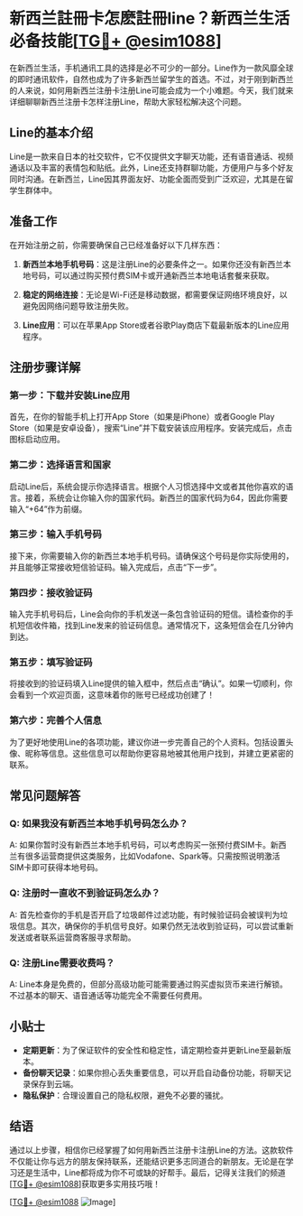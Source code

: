 # 新西兰註冊卡怎麽註冊line？新西兰生活必备技能[[TG💪+ @esim1088](https://t.me/s/esim1088)]

在新西兰生活，手机通讯工具的选择是必不可少的一部分。Line作为一款风靡全球的即时通讯软件，自然也成为了许多新西兰留学生的首选。不过，对于刚到新西兰的人来说，如何用新西兰注册卡注册Line可能会成为一个小难题。今天，我们就来详细聊聊新西兰注册卡怎样注册Line，帮助大家轻松解决这个问题。

## Line的基本介绍

Line是一款来自日本的社交软件，它不仅提供文字聊天功能，还有语音通话、视频通话以及丰富的表情包和贴纸。此外，Line还支持群聊功能，方便用户与多个好友同时沟通。在新西兰，Line因其界面友好、功能全面而受到广泛欢迎，尤其是在留学生群体中。

## 准备工作

在开始注册之前，你需要确保自己已经准备好以下几样东西：

1. **新西兰本地手机号码**：这是注册Line的必要条件之一。如果你还没有新西兰本地号码，可以通过购买预付费SIM卡或开通新西兰本地电话套餐来获取。
   
2. **稳定的网络连接**：无论是Wi-Fi还是移动数据，都需要保证网络环境良好，以避免因网络问题导致注册失败。

3. **Line应用**：可以在苹果App Store或者谷歌Play商店下载最新版本的Line应用程序。

## 注册步骤详解

### 第一步：下载并安装Line应用

首先，在你的智能手机上打开App Store（如果是iPhone）或者Google Play Store（如果是安卓设备），搜索“Line”并下载安装该应用程序。安装完成后，点击图标启动应用。

### 第二步：选择语言和国家

启动Line后，系统会提示你选择语言。根据个人习惯选择中文或者其他你喜欢的语言。接着，系统会让你输入你的国家代码。新西兰的国家代码为64，因此你需要输入“+64”作为前缀。

### 第三步：输入手机号码

接下来，你需要输入你的新西兰本地手机号码。请确保这个号码是你实际使用的，并且能够正常接收短信验证码。输入完成后，点击“下一步”。

### 第四步：接收验证码

输入完手机号码后，Line会向你的手机发送一条包含验证码的短信。请检查你的手机短信收件箱，找到Line发来的验证码信息。通常情况下，这条短信会在几分钟内到达。

### 第五步：填写验证码

将接收到的验证码填入Line提供的输入框中，然后点击“确认”。如果一切顺利，你会看到一个欢迎页面，这意味着你的账号已经成功创建了！

### 第六步：完善个人信息

为了更好地使用Line的各项功能，建议你进一步完善自己的个人资料。包括设置头像、昵称等信息。这些信息可以帮助你更容易地被其他用户找到，并建立更紧密的联系。

## 常见问题解答

### Q: 如果我没有新西兰本地手机号码怎么办？

A: 如果你暂时没有新西兰本地手机号码，可以考虑购买一张预付费SIM卡。新西兰有很多运营商提供这类服务，比如Vodafone、Spark等。只需按照说明激活SIM卡即可获得本地号码。

### Q: 注册时一直收不到验证码怎么办？

A: 首先检查你的手机是否开启了垃圾邮件过滤功能，有时候验证码会被误判为垃圾信息。其次，确保你的手机信号良好。如果仍然无法收到验证码，可以尝试重新发送或者联系运营商客服寻求帮助。

### Q: 注册Line需要收费吗？

A: Line本身是免费的，但部分高级功能可能需要通过购买虚拟货币来进行解锁。不过基本的聊天、语音通话等功能完全不需要任何费用。

## 小贴士

- **定期更新**：为了保证软件的安全性和稳定性，请定期检查并更新Line至最新版本。
- **备份聊天记录**：如果你担心丢失重要信息，可以开启自动备份功能，将聊天记录保存到云端。
- **隐私保护**：合理设置自己的隐私权限，避免不必要的骚扰。

## 结语

通过以上步骤，相信你已经掌握了如何用新西兰注册卡注册Line的方法。这款软件不仅能让你与远方的朋友保持联系，还能结识更多志同道合的新朋友。无论是在学习还是生活中，Line都将成为你不可或缺的好帮手。最后，记得关注我们的频道[[TG💪+ @esim1088](https://t.me/s/esim1088)]获取更多实用技巧哦！

[[TG💪+ @esim1088](https://t.me/s/esim1088) ![Image](https://i.postimg.cc/4NQfJmqS/Snipaste-2025-05-13-00-14-12.png)]